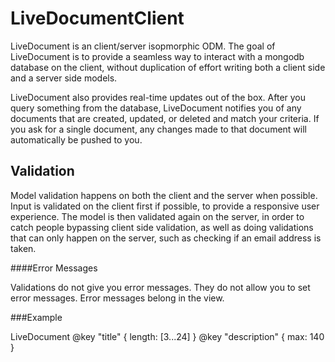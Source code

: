 LiveDocumentClient
==================

  LiveDocument is an client/server isopmorphic ODM.  The goal of LiveDocument
is to provide a seamless way to interact with a mongodb database on the client,
without duplication of effort writing both a client side and a server side
models. 

  LiveDocument also provides real-time updates out of the box.  After you query
something from the database, LiveDocument notifies you of any documents that
are created, updated, or deleted and match your criteria.  If you ask for a
single document, any changes made to that document will automatically be pushed
to you.

Validation
----------

  Model validation happens on both the client and the server when possible.
Input is validated on the client first if possible, to provide a responsive
user experience.  The model is then validated again on the server, in order to
catch people bypassing client side validation, as well as doing validations
that can only happen on the server, such as checking if an email address is
taken.

####Error Messages

  Validations do not give you error messages.  They do not allow you to set
error messages.  Error messages belong in the view.
  
###Example

  LiveDocument
    @key "title" { length: [3...24] }
    @key "description" { max: 140 }


